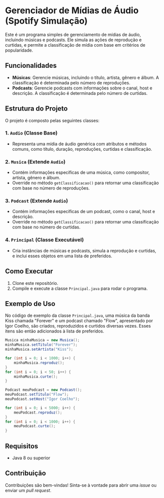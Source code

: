 
# Gerenciador de Mídias de Áudio (Spotify Simulação)

Este é um programa simples de gerenciamento de mídias de áudio, incluindo músicas e podcasts. Ele simula as ações de reprodução e curtidas, e permite a classificação de mídia com base em critérios de popularidade. 

## Funcionalidades

- **Músicas**: Gerencie músicas, incluindo o título, artista, gênero e álbum. A classificação é determinada pelo número de reproduções.
- **Podcasts**: Gerencie podcasts com informações sobre o canal, host e descrição. A classificação é determinada pelo número de curtidas.

## Estrutura do Projeto

O projeto é composto pelas seguintes classes:

### 1. `Audio` (Classe Base)
- Representa uma mídia de áudio genérica com atributos e métodos comuns, como título, duração, reproduções, curtidas e classificação.

### 2. `Musica` (Extende `Audio`)
- Contém informações específicas de uma música, como compositor, artista, gênero e álbum.
- Override no método `getClassificacao()` para retornar uma classificação com base no número de reproduções.

### 3. `Podcast` (Extende `Audio`)
- Contém informações específicas de um podcast, como o canal, host e descrição.
- Override no método `getClassificacao()` para retornar uma classificação com base no número de curtidas.

### 4. `Principal` (Classe Executável)
- Cria instâncias de músicas e podcasts, simula a reprodução e curtidas, e inclui esses objetos em uma lista de preferidos.

## Como Executar

1. Clone este repositório.
2. Compile e execute a classe `Principal.java` para rodar o programa.

## Exemplo de Uso

No código de exemplo da classe `Principal.java`, uma música da banda Kiss chamada "Forever" e um podcast chamado "Flow", apresentado por Igor Coelho, são criados, reproduzidos e curtidos diversas vezes. Esses itens são então adicionados à lista de preferidos.

```java
Musica minhaMusica = new Musica();
minhaMusica.setTitulo("Forever");
minhaMusica.setArtista("Kiss");

for (int i = 0; i < 1000; i++) {
    minhaMusica.reproduz();
}
for (int i = 0; i < 50; i++) {
    minhaMusica.curte();
}

Podcast meuPodcast = new Podcast();
meuPodcast.setTitulo("Flow");
meuPodcast.setHost("Igor Coelho");

for (int i = 0; i < 5000; i++) {
    meuPodcast.reproduz();
}
for (int i = 0; i < 1000; i++) {
    meuPodcast.curte();
}
```

## Requisitos

- Java 8 ou superior

## Contribuição

Contribuições são bem-vindas! Sinta-se à vontade para abrir uma _issue_ ou enviar um _pull request_.
